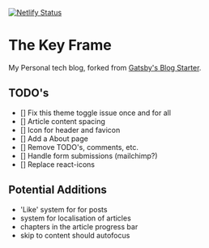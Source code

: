[![Netlify Status](https://api.netlify.com/api/v1/badges/fa20d50a-d2a8-4938-8ca6-855a04c3f0e6/deploy-status)](https://app.netlify.com/sites/thekeyframe/deploys)

# The Key Frame

My Personal tech blog, forked from [Gatsby's Blog Starter](https://www.gatsbyjs.com/starters/gatsbyjs/gatsby-starter-blog).

## TODO's

- [] Fix this theme toggle issue once and for all
- [] Article content spacing
- [] Icon for header and favicon
- [] Add a About page
- [] Remove TODO's, comments, etc.
- [] Handle form submissions (mailchimp?)
- [] Replace react-icons

## Potential Additions

- 'Like' system for for posts
- system for localisation of articles
- chapters in the article progress bar
- skip to content should autofocus
